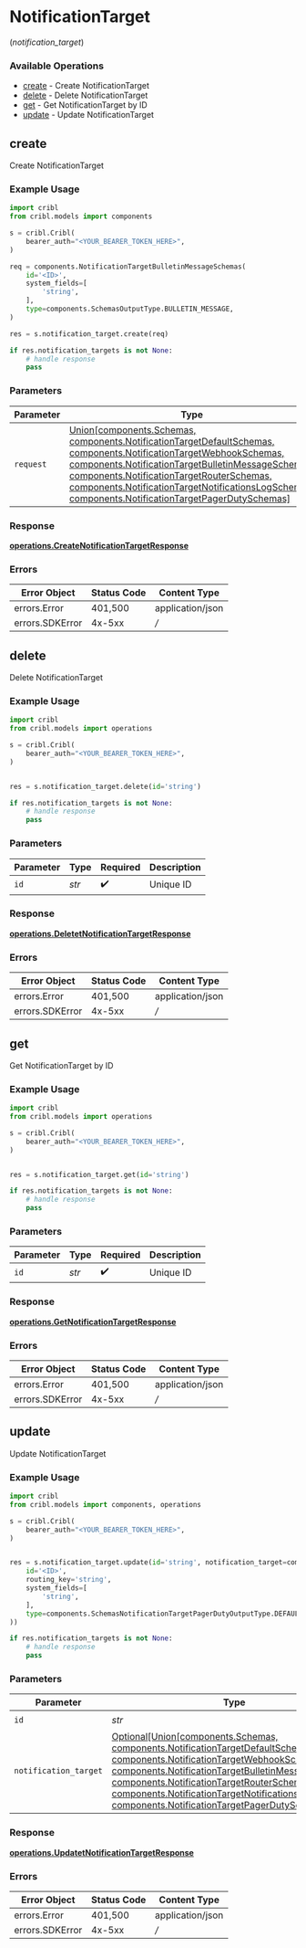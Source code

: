 # NotificationTarget
(*notification_target*)

### Available Operations

* [create](#create) - Create NotificationTarget
* [delete](#delete) - Delete NotificationTarget
* [get](#get) - Get NotificationTarget by ID
* [update](#update) - Update NotificationTarget

## create

Create NotificationTarget

### Example Usage

```python
import cribl
from cribl.models import components

s = cribl.Cribl(
    bearer_auth="<YOUR_BEARER_TOKEN_HERE>",
)

req = components.NotificationTargetBulletinMessageSchemas(
    id='<ID>',
    system_fields=[
        'string',
    ],
    type=components.SchemasOutputType.BULLETIN_MESSAGE,
)

res = s.notification_target.create(req)

if res.notification_targets is not None:
    # handle response
    pass
```

### Parameters

| Parameter                                                                                                                                                                                                                                                                                                                                                                  | Type                                                                                                                                                                                                                                                                                                                                                                       | Required                                                                                                                                                                                                                                                                                                                                                                   | Description                                                                                                                                                                                                                                                                                                                                                                |
| -------------------------------------------------------------------------------------------------------------------------------------------------------------------------------------------------------------------------------------------------------------------------------------------------------------------------------------------------------------------------- | -------------------------------------------------------------------------------------------------------------------------------------------------------------------------------------------------------------------------------------------------------------------------------------------------------------------------------------------------------------------------- | -------------------------------------------------------------------------------------------------------------------------------------------------------------------------------------------------------------------------------------------------------------------------------------------------------------------------------------------------------------------------- | -------------------------------------------------------------------------------------------------------------------------------------------------------------------------------------------------------------------------------------------------------------------------------------------------------------------------------------------------------------------------- |
| `request`                                                                                                                                                                                                                                                                                                                                                                  | [Union[components.Schemas, components.NotificationTargetDefaultSchemas, components.NotificationTargetWebhookSchemas, components.NotificationTargetBulletinMessageSchemas, components.NotificationTargetRouterSchemas, components.NotificationTargetNotificationsLogSchemas, components.NotificationTargetPagerDutySchemas]](../../models/components/notificationtarget.md) | :heavy_check_mark:                                                                                                                                                                                                                                                                                                                                                         | The request object to use for the request.                                                                                                                                                                                                                                                                                                                                 |


### Response

**[operations.CreateNotificationTargetResponse](../../models/operations/createnotificationtargetresponse.md)**
### Errors

| Error Object     | Status Code      | Content Type     |
| ---------------- | ---------------- | ---------------- |
| errors.Error     | 401,500          | application/json |
| errors.SDKError  | 4x-5xx           | */*              |

## delete

Delete NotificationTarget

### Example Usage

```python
import cribl
from cribl.models import operations

s = cribl.Cribl(
    bearer_auth="<YOUR_BEARER_TOKEN_HERE>",
)


res = s.notification_target.delete(id='string')

if res.notification_targets is not None:
    # handle response
    pass
```

### Parameters

| Parameter          | Type               | Required           | Description        |
| ------------------ | ------------------ | ------------------ | ------------------ |
| `id`               | *str*              | :heavy_check_mark: | Unique ID          |


### Response

**[operations.DeletetNotificationTargetResponse](../../models/operations/deletetnotificationtargetresponse.md)**
### Errors

| Error Object     | Status Code      | Content Type     |
| ---------------- | ---------------- | ---------------- |
| errors.Error     | 401,500          | application/json |
| errors.SDKError  | 4x-5xx           | */*              |

## get

Get NotificationTarget by ID

### Example Usage

```python
import cribl
from cribl.models import operations

s = cribl.Cribl(
    bearer_auth="<YOUR_BEARER_TOKEN_HERE>",
)


res = s.notification_target.get(id='string')

if res.notification_targets is not None:
    # handle response
    pass
```

### Parameters

| Parameter          | Type               | Required           | Description        |
| ------------------ | ------------------ | ------------------ | ------------------ |
| `id`               | *str*              | :heavy_check_mark: | Unique ID          |


### Response

**[operations.GetNotificationTargetResponse](../../models/operations/getnotificationtargetresponse.md)**
### Errors

| Error Object     | Status Code      | Content Type     |
| ---------------- | ---------------- | ---------------- |
| errors.Error     | 401,500          | application/json |
| errors.SDKError  | 4x-5xx           | */*              |

## update

Update NotificationTarget

### Example Usage

```python
import cribl
from cribl.models import components, operations

s = cribl.Cribl(
    bearer_auth="<YOUR_BEARER_TOKEN_HERE>",
)


res = s.notification_target.update(id='string', notification_target=components.NotificationTargetPagerDutySchemas(
    id='<ID>',
    routing_key='string',
    system_fields=[
        'string',
    ],
    type=components.SchemasNotificationTargetPagerDutyOutputType.DEFAULT,
))

if res.notification_targets is not None:
    # handle response
    pass
```

### Parameters

| Parameter                                                                                                                                                                                                                                                                                                                                                                            | Type                                                                                                                                                                                                                                                                                                                                                                                 | Required                                                                                                                                                                                                                                                                                                                                                                             | Description                                                                                                                                                                                                                                                                                                                                                                          |
| ------------------------------------------------------------------------------------------------------------------------------------------------------------------------------------------------------------------------------------------------------------------------------------------------------------------------------------------------------------------------------------ | ------------------------------------------------------------------------------------------------------------------------------------------------------------------------------------------------------------------------------------------------------------------------------------------------------------------------------------------------------------------------------------ | ------------------------------------------------------------------------------------------------------------------------------------------------------------------------------------------------------------------------------------------------------------------------------------------------------------------------------------------------------------------------------------ | ------------------------------------------------------------------------------------------------------------------------------------------------------------------------------------------------------------------------------------------------------------------------------------------------------------------------------------------------------------------------------------ |
| `id`                                                                                                                                                                                                                                                                                                                                                                                 | *str*                                                                                                                                                                                                                                                                                                                                                                                | :heavy_check_mark:                                                                                                                                                                                                                                                                                                                                                                   | Unique ID                                                                                                                                                                                                                                                                                                                                                                            |
| `notification_target`                                                                                                                                                                                                                                                                                                                                                                | [Optional[Union[components.Schemas, components.NotificationTargetDefaultSchemas, components.NotificationTargetWebhookSchemas, components.NotificationTargetBulletinMessageSchemas, components.NotificationTargetRouterSchemas, components.NotificationTargetNotificationsLogSchemas, components.NotificationTargetPagerDutySchemas]]](../../models/components/notificationtarget.md) | :heavy_minus_sign:                                                                                                                                                                                                                                                                                                                                                                   | NotificationTarget object to be updated                                                                                                                                                                                                                                                                                                                                              |


### Response

**[operations.UpdatetNotificationTargetResponse](../../models/operations/updatetnotificationtargetresponse.md)**
### Errors

| Error Object     | Status Code      | Content Type     |
| ---------------- | ---------------- | ---------------- |
| errors.Error     | 401,500          | application/json |
| errors.SDKError  | 4x-5xx           | */*              |
